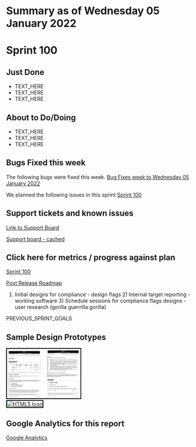 # Summary as of Wednesday 05 January 2022 

# Sprint 100

## Just Done
* TEXT_HERE
* TEXT_HERE
* TEXT_HERE

## About to Do/Doing
* TEXT_HERE
* TEXT_HERE
* TEXT_HERE

## Bugs Fixed this week
The following bugs were fixed this week.
[Bug Fixes week to Wednesday 05 January 2022](graphs/bugs05012022.png)

We planned the following issues in this sprint 
[Sprint 100](graphs/sprint05012022.png)

## Support tickets and known issues
[Link to Support Board](https://collaboration.homeoffice.gov.uk/jira/secure/RapidBoard.jspa?rapidView=1717&selectedIssue=ASSB-253)

[Support board - cached](graphs/supportBoard05012022.png)

## Click here for metrics / progress against plan
[Sprint 100](graphs/progress05012022.png)

[Post Release Roadmap](graphs/roadmap05012022.png)

1) Initial designs for compliance - design flags 2) Internal target reporting - working software 3) Schedule sessions for compliance flags designs - user research (gorilla guerrilla gorilla)

PREVIOUS_SPRINT_GOALS

## Sample Design Prototypes
<a href="graphs/proto1_05012022.png"><img src="graphs/proto1_05012022.png" alt="HTML5 Icon" width="200" style="border:2px solid black"></a>
<br>
<a href="graphs/proto2_05012022.png"><img src="graphs/proto2_05012022.png" alt="HTML5 Icon" width="200" style="border:2px solid black"></a>
<br>


## Google Analytics for this report
[Google Analytics](graphs/GA05012022.png)

